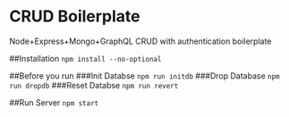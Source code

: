 # CRUD Boilerplate
Node+Express+Mongo+GraphQL CRUD with authentication boilerplate

##Installation
`npm install --no-optional`

##Before you run
###Init Databse
`npm run initdb`
###Drop Database
`npm run dropdb`
###Reset Databse
`npm run revert`

##Run Server
`npm start`
